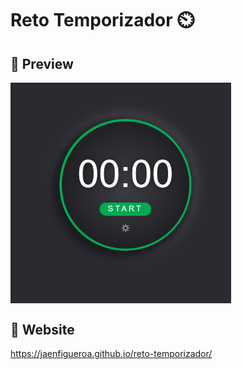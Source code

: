 # Reto Temporizador ⏲️

## 📌 Preview

<img src="./assets/temporizador1.gif" align="center" style="width: 70%" />

## 📌 Website

https://jaenfigueroa.github.io/reto-temporizador/
